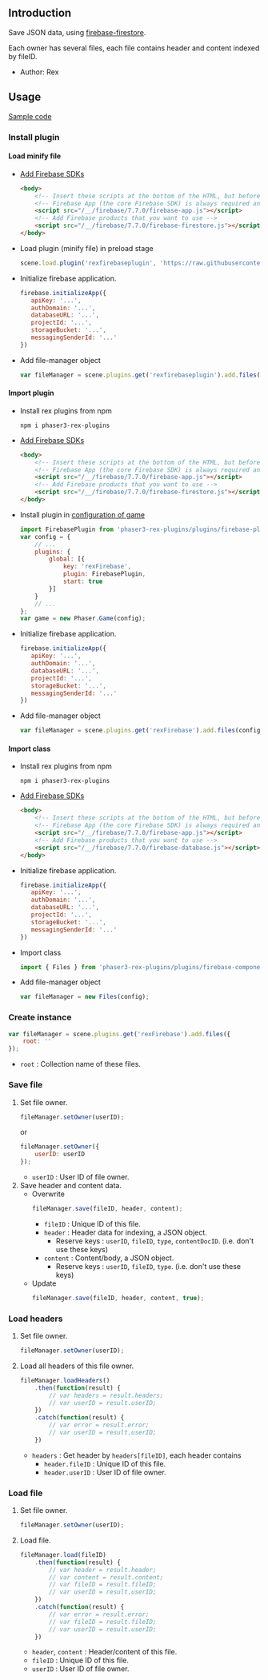 ## Introduction

Save JSON data, using [firebase-firestore](https://firebase.google.com/docs/firestore/).

Each owner has several files, each file contains header and content indexed by fileID.

- Author: Rex

## Usage

[Sample code](https://github.com/rexrainbow/phaser3-rex-notes/blob/master/examples/firebase-files)

### Install plugin

#### Load minify file

- [Add Firebase SDKs](https://firebase.google.com/docs/web/setup)
    ```html
    <body>
        <!-- Insert these scripts at the bottom of the HTML, but before you use any Firebase services -->
        <!-- Firebase App (the core Firebase SDK) is always required and must be listed first -->
        <script src="/__/firebase/7.7.0/firebase-app.js"></script>
        <!-- Add Firebase products that you want to use -->
        <script src="/__/firebase/7.7.0/firebase-firestore.js"></script>
    </body>    
    ```
- Load plugin (minify file) in preload stage
    ```javascript
    scene.load.plugin('rexfirebaseplugin', 'https://raw.githubusercontent.com/rexrainbow/phaser3-rex-notes/master/dist/rexfirebaseplugin.min.js', true);
    ```
- Initialize firebase application.
    ```javascript
    firebase.initializeApp({
       apiKey: '...',
       authDomain: '...',
       databaseURL: '...',
       projectId: '...',
       storageBucket: '...',
       messagingSenderId: '...'
    })
    ```
- Add file-manager object
    ```javascript
    var fileManager = scene.plugins.get('rexfirebaseplugin').add.files(config);
    ```

#### Import plugin

- Install rex plugins from npm
    ```
    npm i phaser3-rex-plugins
    ```
- [Add Firebase SDKs](https://firebase.google.com/docs/web/setup)
    ```html
    <body>
        <!-- Insert these scripts at the bottom of the HTML, but before you use any Firebase services -->
        <!-- Firebase App (the core Firebase SDK) is always required and must be listed first -->
        <script src="/__/firebase/7.7.0/firebase-app.js"></script>
        <!-- Add Firebase products that you want to use -->
        <script src="/__/firebase/7.7.0/firebase-firestore.js"></script>
    </body>    
    ```
- Install plugin in [configuration of game](game.md#configuration)
    ```javascript
    import FirebasePlugin from 'phaser3-rex-plugins/plugins/firebase-plugin.js';
    var config = {
        // ...
        plugins: {
            global: [{
                key: 'rexFirebase',
                plugin: FirebasePlugin,
                start: true
            }]
        }
        // ...
    };
    var game = new Phaser.Game(config);
    ```
- Initialize firebase application.
    ```javascript
    firebase.initializeApp({
       apiKey: '...',
       authDomain: '...',
       databaseURL: '...',
       projectId: '...',
       storageBucket: '...',
       messagingSenderId: '...'
    })
    ```
- Add file-manager object
    ```javascript
    var fileManager = scene.plugins.get('rexFirebase').add.files(config);
    ```

#### Import class

- Install rex plugins from npm
    ```
    npm i phaser3-rex-plugins
    ```
- [Add Firebase SDKs](https://firebase.google.com/docs/web/setup)
    ```html
    <body>
        <!-- Insert these scripts at the bottom of the HTML, but before you use any Firebase services -->
        <!-- Firebase App (the core Firebase SDK) is always required and must be listed first -->
        <script src="/__/firebase/7.7.0/firebase-app.js"></script>
        <!-- Add Firebase products that you want to use -->
        <script src="/__/firebase/7.7.0/firebase-database.js"></script>
    </body>    
    ```
- Initialize firebase application.
    ```javascript
    firebase.initializeApp({
       apiKey: '...',
       authDomain: '...',
       databaseURL: '...',
       projectId: '...',
       storageBucket: '...',
       messagingSenderId: '...'
    })
    ```
- Import class
    ```javascript
    import { Files } from 'phaser3-rex-plugins/plugins/firebase-components.js';
    ```
- Add file-manager object
    ```javascript
    var fileManager = new Files(config);
    ```

### Create instance

```javascript
var fileManager = scene.plugins.get('rexFirebase').add.files({
    root: ''
});
```

- `root` : Collection name of these files.

### Save file

1. Set file owner.
    ```javascript
    fileManager.setOwner(userID);
    ```
    or
    ```javascript
    fileManager.setOwner({
        userID: userID
    });
    ```
    - `userID` : User ID of file owner.
1. Save header and content data.
    - Overwrite
        ```javascript
        fileManager.save(fileID, header, content);
        ```
        - `fileID` : Unique ID of this file.
        - `header` : Header data for indexing, a JSON object.
            - Reserve keys : `userID`, `fileID`, `type`, `contentDocID`. (i.e. don't use these keys)
        - `content` : Content/body, a JSON object.
            - Reserve keys : `userID`, `fileID`, `type`. (i.e. don't use these keys)
    - Update
        ```javascript
        fileManager.save(fileID, header, content, true);
        ```

### Load headers

1. Set file owner.
    ```javascript
    fileManager.setOwner(userID);
    ```
1. Load all headers of this file owner.
    ```javascript
    fileManager.loadHeaders()
        .then(function(result) { 
            // var headers = result.headers;
            // var userID = result.userID;
        })
        .catch(function(result) {
            // var error = result.error;
            // var userID = result.userID;
        })
    ```
    - `headers` : Get header by `headers[fileID]`, each header contains
        - `header.fileID` : Unique ID of this file.
        - `header.userID` : User ID of file owner.        

### Load file

1. Set file owner.
    ```javascript
    fileManager.setOwner(userID);
    ```
1. Load file.
    ```javascript
    fileManager.load(fileID)
        .then(function(result) { 
            // var header = result.header;
            // var content = result.content;
            // var fileID = result.fileID;
            // var userID = result.userID;
        })
        .catch(function(result) {
            // var error = result.error;
            // var fileID = result.fileID;
            // var userID = result.userID;
        })
    ```
    - `header`, `content` : Header/content of this file.
    - `fileID` : Unique ID of this file.
    - `userID` : User ID of file owner.